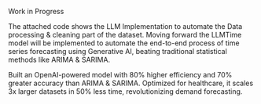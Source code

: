 Work in Progress

The attached code shows the LLM Implementation to automate the Data processing & cleaning part of the dataset. Moving forward the LLMTime model will be implemented to automate the end-to-end process of time series forecasting using Generative AI, beating traditional statistical methods like ARIMA & SARIMA.

Built an OpenAI-powered model with 80\% higher efficiency and 70\% greater accuracy than ARIMA \& SARIMA. Optimized for healthcare, it scales 3x larger datasets in 50\% less time, revolutionizing demand forecasting.
